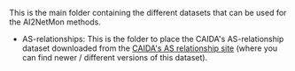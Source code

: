 This is the main folder containing the different datasets that can be used for the AI2NetMon methods.

* AS-relationships: This is the folder to place the CAIDA's AS-relationship dataset downloaded from the [CAIDA's AS relationship site]( https://www.caida.org/catalog/datasets/as-relationships/) (where you can find newer / different versions of this dataset).
